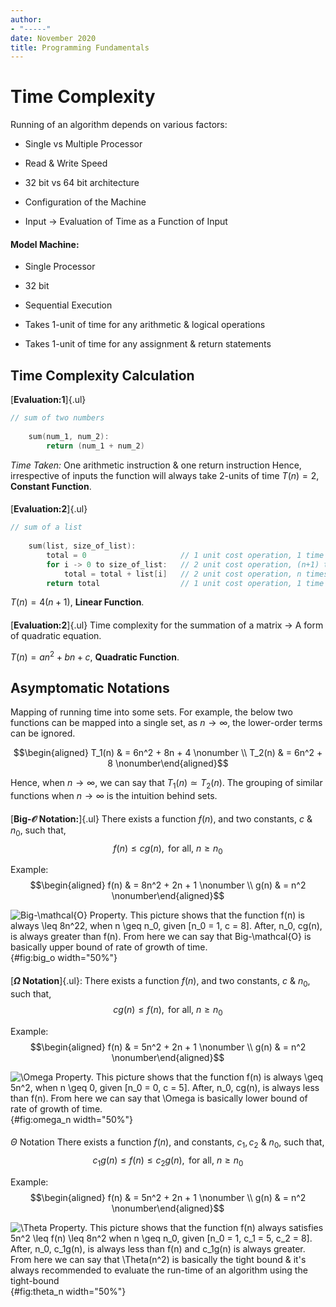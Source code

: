 ```yaml
---
author:
- "-----"
date: November 2020
title: Programming Fundamentals
---
```


# Time Complexity

Running of an algorithm depends on various factors:

-   Single vs Multiple Processor

-   Read & Write Speed

-   32 bit vs 64 bit architecture

-   Configuration of the Machine

-   Input $\rightarrow$ Evaluation of Time as a Function of Input

#### Model Machine:

-   Single Processor

-   32 bit

-   Sequential Execution

-   Takes 1-unit of time for any arithmetic & logical operations

-   Takes 1-unit of time for any assignment & return statements

## Time Complexity Calculation

[**Evaluation:1**]{.ul}

``` {.c++ language="C++"}
// sum of two numbers
    
    sum(num_1, num_2):
        return (num_1 + num_2)
```

*Time Taken:* One arithmetic instruction & one return instruction Hence,
irrespective of inputs the function will always take 2-units of time
$T(n) = 2$, **Constant Function**.

#### 

[**Evaluation:2**]{.ul}

``` {.c++ language="C++"}
// sum of a list
    
    sum(list, size_of_list):
        total = 0                     // 1 unit cost operation, 1 time
        for i -> 0 to size_of_list:   // 2 unit cost operation, (n+1) times
            total = total + list[i]   // 2 unit cost operation, n times
        return total                  // 1 unit cost operation, 1 time
```

$T(n) = 4(n + 1)$, **Linear Function**.

#### 

[**Evaluation:2**]{.ul} Time complexity for the summation of a matrix
$\rightarrow$ A form of quadratic equation.

$T(n) = an^2 + bn + c$, **Quadratic Function**.

## Asymptomatic Notations

Mapping of running time into some sets. For example, the below two
functions can be mapped into a single set, as $n \rightarrow \infty$,
the lower-order terms can be ignored.

$$\begin{aligned}
    T_1(n) & = 6n^2 + 8n + 4 \nonumber \\
    T_2(n) & = 6n^2 + 8 \nonumber\end{aligned}$$

Hence, when $n \rightarrow \infty$, we can say that
$T_1(n) \simeq T_2(n)$. The grouping of similar functions when
$n \rightarrow \infty$ is the intuition behind sets.

#### 

[**Big-$\mathcal{O}$ Notation:**]{.ul} There exists a function $f(n)$,
and two constants, $c$ & $n_0$, such that,
$$f(n) \leq c g(n), \text{  for all, } n \geq n_0$$

Example: $$\begin{aligned}
    f(n) & = 8n^2 + 2n + 1 \nonumber \\
    g(n) & = n^2 \nonumber\end{aligned}$$

![Big-$\mathcal{O}$ Property. This picture shows that the function
$f(n)$ is always $\leq 8n^22$, when $n \geq n_0$, given
$[n_0 = 1, c = 8]$. After, $n_0, cg(n)$, is always greater than $f(n)$.
From here we can say that Big-$\mathcal{O}$ is basically upper bound of
rate of growth of time.](Big_O.png){#fig:big_o width="50%"}

#### 

[**$\Omega$ Notation**]{.ul}: There exists a function $f(n)$, and two
constants, $c$ & $n_0$, such that,
$$c g(n) \leq f(n), \text{  for all, } n \geq n_0$$

Example: $$\begin{aligned}
    f(n) & = 5n^2 + 2n + 1 \nonumber \\
    g(n) & = n^2 \nonumber\end{aligned}$$

![$\Omega$ Property. This picture shows that the function $f(n)$ is
always $\geq 5n^2$, when $n \geq 0$, given $[n_0 = 0, c = 5]$. After,
$n_0, cg(n)$, is always less than $f(n)$. From here we can say that
$\Omega$ is basically lower bound of rate of growth of
time.](Omega_notation.png){#fig:omega_n width="50%"}

#### 

$\Theta$ Notation There exists a function $f(n)$, and
constants, $c_1, c_2$ & $n_0$, such that,
$$c_1 g(n) \leq f(n) \leq c_2 g(n), \text{  for all, } n \geq n_0$$

Example: $$\begin{aligned}
    f(n) & = 5n^2 + 2n + 1 \nonumber \\
    g(n) & = n^2 \nonumber\end{aligned}$$

![$\Theta$ Property. This picture shows that the function $f(n)$ always
satisfies $5n^2 \leq f(n) \leq 8n^2$ when $n \geq n_0$, given
$[n_0 = 1, c_1 = 5, c_2 = 8]$. After, $n_0, c_1g(n)$, is always less
than $f(n)$ and $c_1g(n)$ is always greater. From here we can say that
$\Theta(n^2)$ is basically the tight bound & it's always recommended to
evaluate the run-time of an algorithm using the
tight-bound](Theta_notation.png){#fig:theta_n width="50%"}